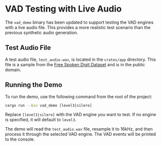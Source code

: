 # VAD Testing with Live Audio

The `vad_demo` binary has been updated to support testing the VAD engines with a live audio file. This provides a more realistic test scenario than the previous synthetic audio generation.

## Test Audio File

A test audio file, `test_audio.wav`, is located in the `crates/app` directory. This file is a sample from the [Free Spoken Digit Dataset](https://github.com/Jakobovski/free-spoken-digit-dataset) and is in the public domain.

## Running the Demo

To run the demo, use the following command from the root of the project:

```bash
cargo run --bin vad_demo [level3|silero]
```

Replace `[level3|silero]` with the VAD engine you want to test. If no engine is specified, it will default to `level3`.

The demo will read the `test_audio.wav` file, resample it to 16kHz, and then process it through the selected VAD engine. The VAD events will be printed to the console.
